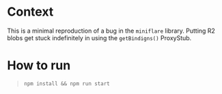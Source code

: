 # Context

This is a minimal reproduction of a bug in the `miniflare` library.
Putting R2 blobs get stuck indefinitely in using the `getBindigns()` ProxyStub.

# How to run
> `npm install && npm run start`